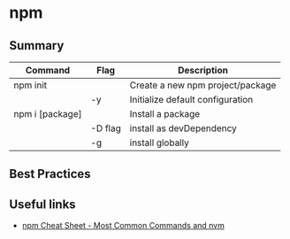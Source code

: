 # npm

## Summary

| Command | Flag | Description |
| --- | --- | ----------- |
| npm init |  | Create a new npm project/package  |
| | -y  | Initialize default configuration |
| npm i [package] |  | Install a package |
| | -D flag | install as devDependency |
|| -g | install globally|

## Best Practices

## Useful links

- [npm Cheat Sheet - Most Common Commands and nvm](https://www.freecodecamp.org/news/npm-cheat-sheet-most-common-commands-and-nvm/)
